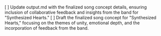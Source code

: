[ ] Update output.md with the finalized song concept details, ensuring inclusion of collaborative feedback and insights from the band for "Synthesized Hearts."
[ ] Draft the finalized song concept for "Synthesized Hearts," focusing on the themes of unity, emotional depth, and the incorporation of feedback from the band.